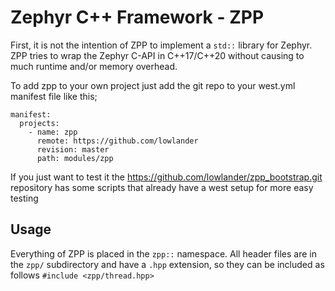 # Zephyr C++ Framework - ZPP

First, it is not the intention of ZPP to implement a `std::` library for
Zephyr. ZPP tries to wrap the Zephyr C-API in C++17/C++20 without causing to
much runtime and/or memory overhead.

To add zpp to your own project just add the git repo to your west.yml manifest
file like this;

```
manifest:
  projects:
    - name: zpp
      remote: https://github.com/lowlander
      revision: master
      path: modules/zpp
```

If you just want to test it the <https://github.com/lowlander/zpp_bootstrap.git>
repository has some scripts that already have a west setup for more easy testing

## Usage

Everything of ZPP is placed in the `zpp::` namespace. All header files are
in the `zpp/` subdirectory and have a `.hpp` extension, so they can be
included as follows `#include <zpp/thread.hpp>`
